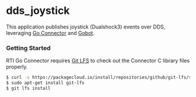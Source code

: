 # dds_joystick
This application publishes joystick (Dualshock3) events over DDS, leveraging [Go Connector](https://github.com/rticommunity/rticonnextdds-connector-go) and [Gobot](https://github.com/hybridgroup/gobot). 

### Getting Started
RTI Go Connector requires [Git LFS](https://github.com/git-lfs/git-lfs/wiki/Installation) to check out the Connector C library files properly. 
```bash
$ curl -s https://packagecloud.io/install/repositories/github/git-lfs/script.deb.sh | sudo bash
$ sudo apt-get install git-lfs
$ git lfs install
```


